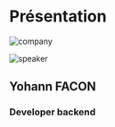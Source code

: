 <!-- .slide: class="speaker-slide" -->

# Présentation

![company](./assets/common/images/logo_sfeir_bleu_orange.png)

![speaker](./assets/common/images/speakers/YohannFacon.webp)

<h2>Yohann <span>FACON</span></h2>

### Developer backend

<!-- .element: class="icon-rule icon-first" -->
